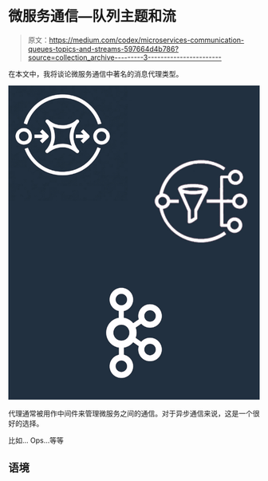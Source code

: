 # 微服务通信—队列主题和流

> 原文：<https://medium.com/codex/microservices-communication-queues-topics-and-streams-597664d4b786?source=collection_archive---------3----------------------->

在本文中，我将谈论微服务通信中著名的消息代理类型。

![](img/5e1b971f40bdeeecda77c293815e5102.png)

代理通常被用作中间件来管理微服务之间的通信。对于异步通信来说，这是一个很好的选择。

比如… Ops…等等

## 语境